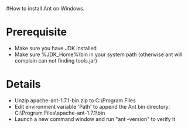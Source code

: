 #How to install Ant on Windows.

# Prerequisite #

  * Make sure you have JDK installed
  * Make sure %JDK\_Home%\bin in your system path (otherwise ant will complain can not finding tools.jar)

# Details #
  * Unzip apache-ant-1.7.1-bin.zip to C:\Program Files
  * Edit environment variable 'Path' to append the Ant bin directory: C:\Program Files\apache-ant-1.7.1\bin
  * Launch a new command window and run "ant -version" to verify it